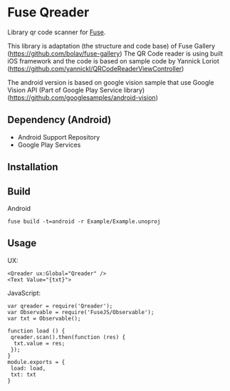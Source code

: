 Fuse Qreader
============

Library qr code scanner for [Fuse](http://www.fusetools.com/).

This library is adaptation (the structure and code base) of Fuse Gallery (https://github.com/bolav/fuse-gallery)
The QR Code reader is using built iOS framework and the code is based on sample code by Yannick Loriot (https://github.com/yannickl/QRCodeReaderViewController)

The android version is based on google vision sample that use Google Vision API (Part of Google Play Service library) (https://github.com/googlesamples/android-vision)

## Dependency (Android)
* Android Support Repository
* Google Play Services

## Installation

## Build

Android 
```
fuse build -t=android -r Example/Example.unoproj
```

## Usage

UX:

```
<Qreader ux:Global="Qreader" />
<Text Value="{txt}">
```

JavaScript:

```
var qreader = require('Qreader');
var Observable = require('FuseJS/Observable');
var txt = Observable();

function load () {
 qreader.scan().then(function (res) {
  txt.value = res;
 });
}
module.exports = {
 load: load,
 txt: txt
}
```
